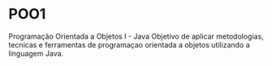 # POO1
Programação Orientada a Objetos I - Java
Objetivo de aplicar metodologias, tecnicas e ferramentas de programaçao orientada a objetos utilizando a linguagem Java.
